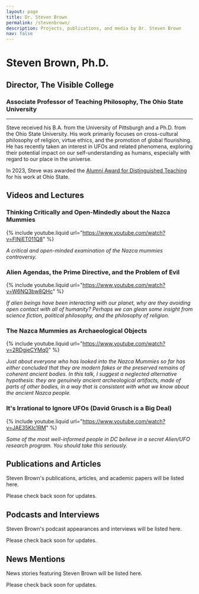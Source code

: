 ```yaml
---
layout: page
title: Dr. Steven Brown
permalink: /stevenbrown/
description: Projects, publications, and media by Dr. Steven Brown
nav: false
---
```


# Steven Brown, Ph.D.
## Director, The Visible College
### Associate Professor of Teaching Philosophy, The Ohio State University

---

Steve received his B.A. from the University of Pittsburgh and a Ph.D. from the Ohio State University. His work primarily focuses on cross-cultural philosophy of religion, virtue ethics, and the promotion of global flourishing. He has recently taken an interest in UFOs and related phenomena, exploring their potential impact on our self-understanding as humans, especially with regard to our place in the universe.

In 2023, Steve was awarded the [Alumni Award for Distinguished Teaching](https://faculty.osu.edu/faculty-success/faculty-awards/alumni-award-distinguished-teaching) for his work at Ohio State.

## Videos and Lectures

### Thinking Critically and Open-Mindedly about the Nazca Mummies

{% include youtube.liquid url="https://www.youtube.com/watch?v=FlNjET011Q8" %}

*A critical and open-minded examination of the Nazca mummies controversy.*

### Alien Agendas, the Prime Directive, and the Problem of Evil

{% include youtube.liquid url="https://www.youtube.com/watch?v=W6NQ3bw8QHc" %}

*If alien beings have been interacting with our planet, why are they avoiding open contact with all of humanity? Perhaps we can glean some insight from science fiction, political philosophy, and the philosophy of religion.*

### The Nazca Mummies as Archaeological Objects

{% include youtube.liquid url="https://www.youtube.com/watch?v=2RDgjeCYMq0" %}

*Just about everyone who has looked into the Nazca Mummies so far has either concluded that they are modern fakes or the preserved remains of coherent ancient bodies. In this talk, I suggest a neglected alternative hypothesis: they are genuinely ancient archeological artifacts, made of parts of other bodies, in a way that is consistent with what we know about the ancient Nazca people.*

### It's Irrational to Ignore UFOs (David Grusch is a Big Deal)

{% include youtube.liquid url="https://www.youtube.com/watch?v=JAE35KIc1RM" %}

*Some of the most well-informed people in DC believe in a secret Alien/UFO research program. You should take this seriously.*

## Publications and Articles

Steven Brown's publications, articles, and academic papers will be listed here.

Please check back soon for updates.

## Podcasts and Interviews

Steven Brown's podcast appearances and interviews will be listed here.

Please check back soon for updates.

## News Mentions

News stories featuring Steven Brown will be listed here.

Please check back soon for updates. 